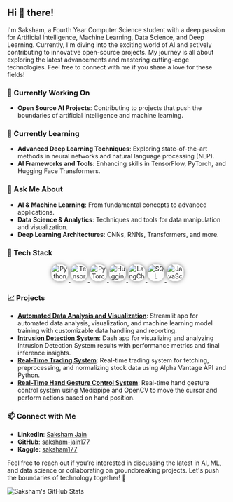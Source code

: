 ## Hi 👋 there!

I'm Saksham, a Fourth Year Computer Science student with a deep passion for Artificial Intelligence, Machine Learning, Data Science, and Deep Learning. Currently, I'm diving into the exciting world of AI and actively contributing to innovative open-source projects. My journey is all about exploring the latest advancements and mastering cutting-edge technologies. Feel free to connect with me if you share a love for these fields!

### 🔭 Currently Working On
- **Open Source AI Projects**: Contributing to projects that push the boundaries of artificial intelligence and machine learning.

### 🌱 Currently Learning
- **Advanced Deep Learning Techniques**: Exploring state-of-the-art methods in neural networks and natural language processing (NLP).
- **AI Frameworks and Tools**: Enhancing skills in TensorFlow, PyTorch, and Hugging Face Transformers.

### 💬 Ask Me About
- **AI & Machine Learning**: From fundamental concepts to advanced applications.
- **Data Science & Analytics**: Techniques and tools for data manipulation and visualization.
- **Deep Learning Architectures**: CNNs, RNNs, Transformers, and more.

### 🚀 Tech Stack
<p align="center">
  <a href="https://www.python.org/" target="_blank">
    <img src="https://img.shields.io/badge/Python-3776AB?style=flat&logo=python&logoColor=white" alt="Python" height="40" style="border-radius: 50%; box-shadow: 0 0 10px rgba(0,0,0,0.5); transition: box-shadow 0.3s;"/>
  </a>
  <a href="https://www.tensorflow.org/" target="_blank">
    <img src="https://img.shields.io/badge/TensorFlow-FF6F00?style=flat&logo=tensorflow&logoColor=white" alt="TensorFlow" height="40" style="border-radius: 50%; box-shadow: 0 0 10px rgba(0,0,0,0.5); transition: box-shadow 0.3s;"/>
  </a>
  <a href="https://pytorch.org/" target="_blank">
    <img src="https://img.shields.io/badge/PyTorch-EE4C2C?style=flat&logo=pytorch&logoColor=white" alt="PyTorch" height="40" style="border-radius: 50%; box-shadow: 0 0 10px rgba(0,0,0,0.5); transition: box-shadow 0.3s;"/>
  </a>
  <a href="https://huggingface.co/" target="_blank">
    <img src="https://img.shields.io/badge/Hugging%20Face-6D6E76?style=flat&logo=huggingface&logoColor=white" alt="Hugging Face" height="40" style="border-radius: 50%; box-shadow: 0 0 10px rgba(0,0,0,0.5); transition: box-shadow 0.3s;"/>
  </a>
  <a href="https://langchain.com/" target="_blank">
    <img src="https://img.shields.io/badge/LangChain-0C4B8E?style=flat&logo=langchain&logoColor=white" alt="LangChain" height="40" style="border-radius: 50%; box-shadow: 0 0 10px rgba(0,0,0,0.5); transition: box-shadow 0.3s;"/>
  </a>
  <a href="https://www.sql.org/" target="_blank">
    <img src="https://img.shields.io/badge/SQL-4479A1?style=flat&logo=sql&logoColor=white" alt="SQL" height="40" style="border-radius: 50%; box-shadow: 0 0 10px rgba(0,0,0,0.5); transition: box-shadow 0.3s;"/>
  </a>
  <a href="https://developer.mozilla.org/en-US/docs/Web/JavaScript" target="_blank">
    <img src="https://img.shields.io/badge/JavaScript-F7DF1E?style=flat&logo=javascript&logoColor=black" alt="JavaScript" height="40" style="border-radius: 50%; box-shadow: 0 0 10px rgba(0,0,0,0.5); transition: box-shadow 0.3s;"/>
  </a>
</p>


### 📈 Projects
- **[Automated Data Analysis and Visualization](https://automated-data-analysis-visualization.streamlit.app/)**: Streamlit app for automated data analysis, visualization, and machine learning model training with customizable data handling and reporting.
- **[Intrusion Detection System](#)**: Dash app for visualizing and analyzing Intrusion Detection System results with performance metrics and final inference insights.
- **[Real-Time Trading System](#)**: Real-time trading system for fetching, preprocessing, and normalizing stock data using Alpha Vantage API and Python.
- **[Real-Time Hand Gesture Control System](#)**: Real-time hand gesture control system using Mediapipe and OpenCV to move the cursor and perform actions based on hand position.

### 📫 Connect with Me
- **LinkedIn**: [Saksham Jain](www.linkedin.com/in/saksham-j-95a206225)
- **GitHub**: [saksham-jain177](https://github.com/saksham-jain177)
- **Kaggle**: [saksham177](https://www.kaggle.com/saksham177)

Feel free to reach out if you’re interested in discussing the latest in AI, ML, and data science or collaborating on groundbreaking projects. Let's push the boundaries of technology together! 🚀

![Saksham's GitHub Stats](https://github-readme-stats.vercel.app/api?username=saksham-jain177&show_icons=true&theme=tokyonight&count_private=true&include_all_commits=true&hide_border=true&border_radius=20)